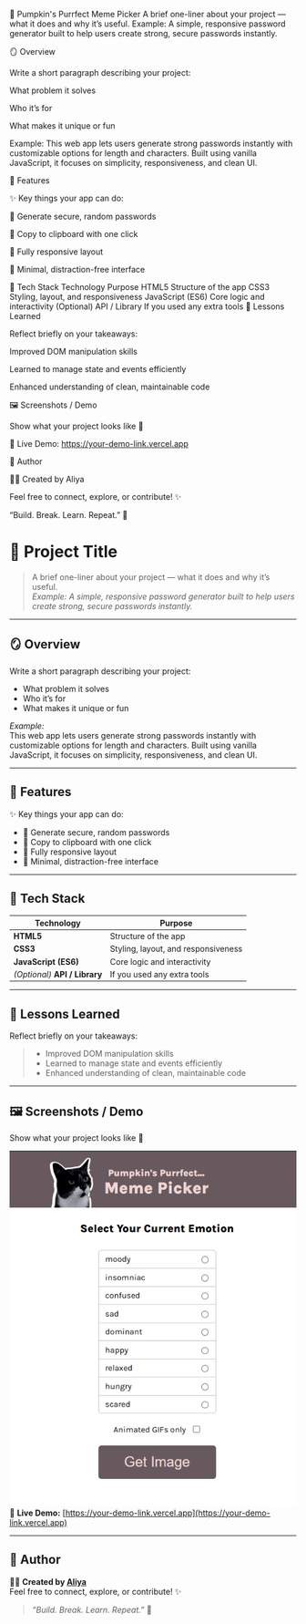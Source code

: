 🌸 Pumpkin's Purrfect Meme Picker
A brief one-liner about your project — what it does and why it’s useful.
Example: A simple, responsive password generator built to help users create strong, secure passwords instantly.

🪞 Overview

Write a short paragraph describing your project:

What problem it solves

Who it’s for

What makes it unique or fun

Example:
This web app lets users generate strong passwords instantly with customizable options for length and characters. Built using vanilla JavaScript, it focuses on simplicity, responsiveness, and clean UI.

🚀 Features

✨ Key things your app can do:

🔐 Generate secure, random passwords

🧠 Copy to clipboard with one click

📱 Fully responsive layout

🌙 Minimal, distraction-free interface

🧱 Tech Stack
Technology	Purpose
HTML5	Structure of the app
CSS3	Styling, layout, and responsiveness
JavaScript (ES6)	Core logic and interactivity
(Optional) API / Library	If you used any extra tools
🌿 Lessons Learned

Reflect briefly on your takeaways:

Improved DOM manipulation skills

Learned to manage state and events efficiently

Enhanced understanding of clean, maintainable code

🖼️ Screenshots / Demo

Show what your project looks like 🌷


🔗 Live Demo: https://your-demo-link.vercel.app

💫 Author

👩‍💻 Created by Aliya

Feel free to connect, explore, or contribute! ✨

“Build. Break. Learn. Repeat.” 🌸

# 🌸 Project Title  

> A brief one-liner about your project — what it does and why it’s useful.  
> _Example: A simple, responsive password generator built to help users create strong, secure passwords instantly._

---

## 🪞 Overview  
Write a short paragraph describing your project:  
- What problem it solves  
- Who it’s for  
- What makes it unique or fun  

_Example:_  
This web app lets users generate strong passwords instantly with customizable options for length and characters. Built using vanilla JavaScript, it focuses on simplicity, responsiveness, and clean UI.

---

## 🚀 Features  
✨ Key things your app can do:  

- 🔐 Generate secure, random passwords  
- 🧠 Copy to clipboard with one click  
- 📱 Fully responsive layout  
- 🌙 Minimal, distraction-free interface  

---

## 🧱 Tech Stack  
| Technology | Purpose |
|-------------|----------|
| **HTML5** | Structure of the app |
| **CSS3** | Styling, layout, and responsiveness |
| **JavaScript (ES6)** | Core logic and interactivity |
| *(Optional)* **API / Library** | If you used any extra tools |

---

## 🌿 Lessons Learned  
Reflect briefly on your takeaways:  
> - Improved DOM manipulation skills  
> - Learned to manage state and events efficiently  
> - Enhanced understanding of clean, maintainable code  

---

## 🖼️ Screenshots / Demo  
Show what your project looks like 🌷  

![App Screenshot](./images/demo.png)  
🔗 **Live Demo:** [https://your-demo-link.vercel.app](https://your-demo-link.vercel.app)

---

## 💫 Author  
👩‍💻 **Created by [Aliya](https://github.com/yourusername)**  
Feel free to connect, explore, or contribute! ✨  

> _“Build. Break. Learn. Repeat.”_ 🌸  
